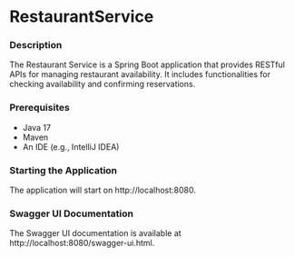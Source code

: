 # RestaurantService

### Description
The Restaurant Service is a Spring Boot application that provides RESTful APIs for managing restaurant availability. It includes functionalities for checking availability and confirming reservations.
### Prerequisites
- Java 17
- Maven
- An IDE (e.g., IntelliJ IDEA)

### Starting the Application
The application will start on http://localhost:8080.

### Swagger UI Documentation
The Swagger UI documentation is available at http://localhost:8080/swagger-ui.html.